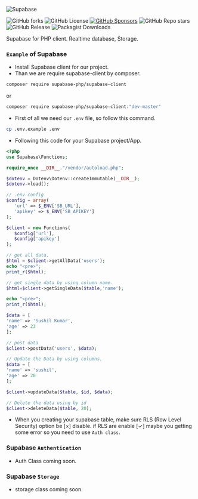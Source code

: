 ![Supabase](https://getlogo.net/wp-content/uploads/2020/11/supabase-logo-vector.png)

![GitHub forks](https://img.shields.io/github/forks/Ashishkumbhar01/supabase-php?style=for-the-badge&logo=Github)
![GitHub License](https://img.shields.io/github/license/Ashishkumbhar01/supabase-php?style=for-the-badge)
[![GitHub Sponsors](https://img.shields.io/github/sponsors/Ashishkumbhar01?style=for-the-badge&logo=Github%20Sponsors&label=Support%20me)](https://github.com/sponsors/Ashishkumbhar01)
![GitHub Repo stars](https://img.shields.io/github/stars/Ashishkumbhar01/supabase-php?style=for-the-badge&logo=Github)
![GitHub Release](https://img.shields.io/github/v/release/Ashishkumbhar01/supabase-php?style=for-the-badge)
![Packagist Downloads](https://img.shields.io/packagist/dt/supabase-php/supabase-client?style=for-the-badge&logo=composer)

Supabase for PHP client. Realtime database, Storage.


### `Example` of Supabase

* Install Supabase client for our project.
* Than we are require supabase-client by composer.

```bash
composer require supabase-php/supabase-client
```
or
```bash
composer require supabase-php/supabase-client:"dev-master"
```

* First of all we need our `.env` file, so follow this command.

```bash
cp .env.example .env
```
* Following this code for your Supabase project/App.

```php
<?php
use Supabase\Functions;

require_once __DIR__."/vendor/autoload.php";

$dotenv = Dotenv\Dotenv::createImmutable(__DIR__);
$dotenv->load();

// .env config
$config = array(
   'url' => $_ENV['SB_URL'],
   'apikey' => $_ENV['SB_APIKEY']
);

$client = new Functions(
   $config['url'],
   $config['apikey']
);

// get all data.
$html = $client->getAllData('users');
echo "<pre>";
print_r($html);

// get single data by using column name.
$html=$client->getSingleData($table,'name');

echo "<pre>";
print_r($html);

$data = [
'name' => 'Sushil Kumar',
'age' => 23
];

// post data 
$client->postData('users', $data);

// Update the Data by using columns.
$data = [
'name' => 'sushil',
'age' => 20
];

$client->updateData($table, $id, $data);

// Delete the data using by id
$client->deleteData($table, 20);
```
* When you creating your supabase table, make sure RLS (Row Level Security) option be [×] disable. if RLS are enable [✓] maybe you getting some error so you need to use `Auth class`.

### Supabase `Authentication`
* Auth Class coming soon.


### Supabase `Storage`
* storage class coming soon.